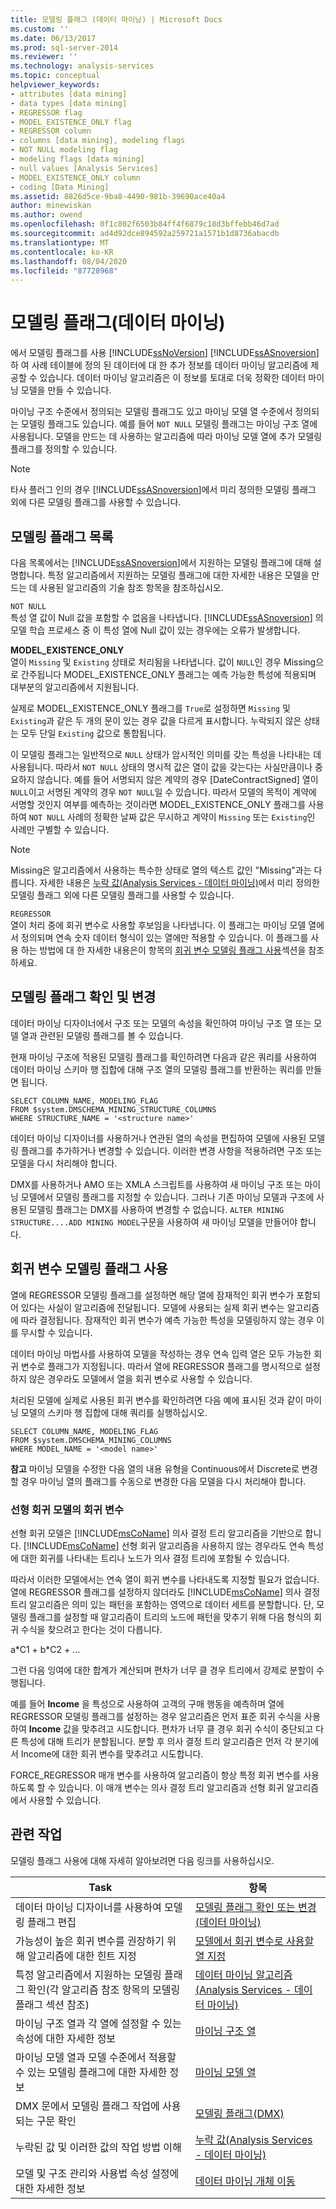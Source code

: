 ```yaml
---
title: 모델링 플래그 (데이터 마이닝) | Microsoft Docs
ms.custom: ''
ms.date: 06/13/2017
ms.prod: sql-server-2014
ms.reviewer: ''
ms.technology: analysis-services
ms.topic: conceptual
helpviewer_keywords:
- attributes [data mining]
- data types [data mining]
- REGRESSOR flag
- MODEL_EXISTENCE_ONLY flag
- REGRESSOR column
- columns [data mining], modeling flags
- NOT NULL modeling flag
- modeling flags [data mining]
- null values [Analysis Services]
- MODEL_EXISTENCE_ONLY column
- coding [Data Mining]
ms.assetid: 8826d5ce-9ba8-4490-981b-39690ace40a4
author: minewiskan
ms.author: owend
ms.openlocfilehash: 0f1c802f6503b84ff4f6879c18d3bffebb46d7ad
ms.sourcegitcommit: ad4d92dce894592a259721a1571b1d8736abacdb
ms.translationtype: MT
ms.contentlocale: ko-KR
ms.lasthandoff: 08/04/2020
ms.locfileid: "87728968"
---
```

# <a name="modeling-flags-data-mining"></a>모델링 플래그(데이터 마이닝)
  에서 모델링 플래그를 사용 [!INCLUDE[ssNoVersion](../../includes/ssnoversion-md.md)] [!INCLUDE[ssASnoversion](../../includes/ssasnoversion-md.md)] 하 여 사례 테이블에 정의 된 데이터에 대 한 추가 정보를 데이터 마이닝 알고리즘에 제공할 수 있습니다. 데이터 마이닝 알고리즘은 이 정보를 토대로 더욱 정확한 데이터 마이닝 모델을 만들 수 있습니다.  
  
 마이닝 구조 수준에서 정의되는 모델링 플래그도 있고 마이닝 모델 열 수준에서 정의되는 모델링 플래그도 있습니다. 예를 들어 `NOT NULL` 모델링 플래그는 마이닝 구조 열에 사용됩니다. 모델을 만드는 데 사용하는 알고리즘에 따라 마이닝 모델 열에 추가 모델링 플래그를 정의할 수 있습니다.  
  
> [!NOTE]  
>  타사 플러그 인의 경우 [!INCLUDE[ssASnoversion](../../includes/ssasnoversion-md.md)]에서 미리 정의한 모델링 플래그 외에 다른 모델링 플래그를 사용할 수 있습니다.  
  
## <a name="list-of-modeling-flags"></a>모델링 플래그 목록  
 다음 목록에서는 [!INCLUDE[ssASnoversion](../../includes/ssasnoversion-md.md)]에서 지원하는 모델링 플래그에 대해 설명합니다. 특정 알고리즘에서 지원하는 모델링 플래그에 대한 자세한 내용은 모델을 만드는 데 사용된 알고리즘의 기술 참조 항목을 참조하십시오.  
  
 `NOT NULL`  
 특성 열 값이 Null 값을 포함할 수 없음을 나타냅니다. [!INCLUDE[ssASnoversion](../../includes/ssasnoversion-md.md)] 의 모델 학습 프로세스 중 이 특성 열에 Null 값이 있는 경우에는 오류가 발생합니다.  
  
 **MODEL_EXISTENCE_ONLY**  
 열이 `Missing` 및 `Existing` 상태로 처리됨을 나타냅니다. 값이 `NULL`인 경우 Missing으로 간주됩니다 MODEL_EXISTENCE_ONLY 플래그는 예측 가능한 특성에 적용되며 대부분의 알고리즘에서 지원됩니다.  
  
 실제로 MODEL_EXISTENCE_ONLY 플래그를 `True`로 설정하면 `Missing` 및 `Existing`과 같은 두 개의 문이 있는 경우 값을 다르게 표시합니다. 누락되지 않은 상태는 모두 단일 `Existing` 값으로 통합됩니다.  
  
 이 모델링 플래그는 일반적으로 `NULL` 상태가 암시적인 의미를 갖는 특성을 나타내는 데 사용됩니다. 따라서 `NOT NULL` 상태의 명시적 값은 열이 값을 갖는다는 사실만큼이나 중요하지 않습니다. 예를 들어 서명되지 않은 계약의 경우 [DateContractSigned] 열이 `NULL`이고 서명된 계약의 경우 `NOT NULL`일 수 있습니다. 따라서 모델의 목적이 계약에 서명할 것인지 여부를 예측하는 것이라면 MODEL_EXISTENCE_ONLY 플래그를 사용하여 `NOT NULL` 사례의 정확한 날짜 값은 무시하고 계약이 `Missing` 또는 `Existing`인 사례만 구별할 수 있습니다.  
  
> [!NOTE]  
>  Missing은 알고리즘에서 사용하는 특수한 상태로 열의 텍스트 값인 "Missing"과는 다릅니다. 자세한 내용은 [누락 값&#40;Analysis Services - 데이터 마이닝&#41;](missing-values-analysis-services-data-mining.md)에서 미리 정의한 모델링 플래그 외에 다른 모델링 플래그를 사용할 수 있습니다.  
  
 `REGRESSOR`  
 열이 처리 중에 회귀 변수로 사용할 후보임을 나타냅니다. 이 플래그는 마이닝 모델 열에서 정의되며 연속 숫자 데이터 형식이 있는 열에만 적용할 수 있습니다. 이 플래그를 사용 하는 방법에 대 한 자세한 내용은이 항목의 [회귀 변수 모델링 플래그 사용](#bkmk_UseRegressors)섹션을 참조 하세요.  
  
## <a name="viewing-and-changing-modeling-flags"></a>모델링 플래그 확인 및 변경  
 데이터 마이닝 디자이너에서 구조 또는 모델의 속성을 확인하여 마이닝 구조 열 또는 모델 열과 관련된 모델링 플래그를 볼 수 있습니다.  
  
 현재 마이닝 구조에 적용된 모델링 플래그를 확인하려면 다음과 같은 쿼리를 사용하여 데이터 마이닝 스키마 행 집합에 대해 구조 열의 모델링 플래그를 반환하는 쿼리를 만들면 됩니다.  
  
```  
SELECT COLUMN_NAME, MODELING_FLAG  
FROM $system.DMSCHEMA_MINING_STRUCTURE_COLUMNS  
WHERE STRUCTURE_NAME = '<structure name>'  
```  
  
 데이터 마이닝 디자이너를 사용하거나 연관된 열의 속성을 편집하여 모델에 사용된 모델링 플래그를 추가하거나 변경할 수 있습니다. 이러한 변경 사항을 적용하려면 구조 또는 모델을 다시 처리해야 합니다.  
  
 DMX를 사용하거나 AMO 또는 XMLA 스크립트를 사용하여 새 마이닝 구조 또는 마이닝 모델에서 모델링 플래그를 지정할 수 있습니다. 그러나 기존 마이닝 모델과 구조에 사용된 모델링 플래그는 DMX를 사용하여 변경할 수 없습니다. `ALTER MINING STRUCTURE....ADD MINING MODEL`구문을 사용하여 새 마이닝 모델을 만들어야 합니다.  
  
##  <a name="uses-of-the-regressor-modeling-flag"></a><a name="bkmk_UseRegressors"></a>회귀 변수 모델링 플래그 사용  
 열에 REGRESSOR 모델링 플래그를 설정하면 해당 열에 잠재적인 회귀 변수가 포함되어 있다는 사실이 알고리즘에 전달됩니다. 모델에 사용되는 실제 회귀 변수는 알고리즘에 따라 결정됩니다. 잠재적인 회귀 변수가 예측 가능한 특성을 모델링하지 않는 경우 이를 무시할 수 있습니다.  
  
 데이터 마이닝 마법사를 사용하여 모델을 작성하는 경우 연속 입력 열은 모두 가능한 회귀 변수로 플래그가 지정됩니다. 따라서 열에 REGRESSOR 플래그를 명시적으로 설정하지 않은 경우라도 모델에서 열을 회귀 변수로 사용할 수 있습니다.  
  
 처리된 모델에 실제로 사용된 회귀 변수를 확인하려면 다음 예에 표시된 것과 같이 마이닝 모델의 스키마 행 집합에 대해 쿼리를 실행하십시오.  
  
```  
SELECT COLUMN_NAME, MODELING_FLAG  
FROM $system.DMSCHEMA_MINING_COLUMNS  
WHERE MODEL_NAME = '<model name>'  
```  
  
 **참고** 마이닝 모델을 수정한 다음 열의 내용 유형을 Continuous에서 Discrete로 변경할 경우 마이닝 열의 플래그를 수동으로 변경한 다음 모델을 다시 처리해야 합니다.  
  
### <a name="regressors-in-linear-regression-models"></a>선형 회귀 모델의 회귀 변수  
 선형 회귀 모델은 [!INCLUDE[msCoName](../../includes/msconame-md.md)] 의사 결정 트리 알고리즘을 기반으로 합니다. [!INCLUDE[msCoName](../../includes/msconame-md.md)] 선형 회귀 알고리즘을 사용하지 않는 경우라도 연속 특성에 대한 회귀를 나타내는 트리나 노드가 의사 결정 트리에 포함될 수 있습니다.  
  
 따라서 이러한 모델에서는 연속 열이 회귀 변수를 나타내도록 지정할 필요가 없습니다. 열에 REGRESSOR 플래그를 설정하지 않더라도 [!INCLUDE[msCoName](../../includes/msconame-md.md)] 의사 결정 트리 알고리즘은 의미 있는 패턴을 포함하는 영역으로 데이터 세트를 분할합니다. 단, 모델링 플래그를 설정할 때 알고리즘이 트리의 노드에 패턴을 맞추기 위해 다음 형식의 회귀 수식을 찾으려고 한다는 것이 다릅니다.  
  
 a*C1 + b\*C2 + ...  
  
 그런 다음 잉여에 대한 합계가 계산되며 편차가 너무 클 경우 트리에서 강제로 분할이 수행됩니다.  
  
 예를 들어 **Income** 을 특성으로 사용하여 고객의 구매 행동을 예측하며 열에 REGRESSOR 모델링 플래그를 설정하는 경우 알고리즘은 먼저 표준 회귀 수식을 사용하여 **Income** 값을 맞추려고 시도합니다. 편차가 너무 클 경우 회귀 수식이 중단되고 다른 특성에 대해 트리가 분할됩니다. 분할 후 의사 결정 트리 알고리즘은 먼저 각 분기에서 Income에 대한 회귀 변수를 맞추려고 시도합니다.  
  
 FORCE_REGRESSOR 매개 변수를 사용하여 알고리즘이 항상 특정 회귀 변수를 사용하도록 할 수 있습니다. 이 매개 변수는 의사 결정 트리 알고리즘과 선형 회귀 알고리즘에서 사용할 수 있습니다.  
  
## <a name="related-tasks"></a>관련 작업  
 모델링 플래그 사용에 대해 자세히 알아보려면 다음 링크를 사용하십시오.  
  
|Task|항목|  
|----------|-----------|  
|데이터 마이닝 디자이너를 사용하여 모델링 플래그 편집|[모델링 플래그 확인 또는 변경&#40;데이터 마이닝&#41;](modeling-flags-data-mining.md)|  
|가능성이 높은 회귀 변수를 권장하기 위해 알고리즘에 대한 힌트 지정|[모델에서 회귀 변수로 사용할 열 지정](specify-a-column-to-use-as-regressor-in-a-model.md)|  
|특정 알고리즘에서 지원하는 모델링 플래그 확인(각 알고리즘 참조 항목의 모델링 플래그 섹션 참조)|[데이터 마이닝 알고리즘&#40;Analysis Services - 데이터 마이닝&#41;](data-mining-algorithms-analysis-services-data-mining.md)|  
|마이닝 구조 열과 각 열에 설정할 수 있는 속성에 대한 자세한 정보|[마이닝 구조 열](mining-structure-columns.md)|  
|마이닝 모델 열과 모델 수준에서 적용할 수 있는 모델링 플래그에 대한 자세한 정보|[마이닝 모델 열](mining-model-columns.md)|  
|DMX 문에서 모델링 플래그 작업에 사용되는 구문 확인|[모델링 플래그&#40;DMX&#41;](/sql/dmx/modeling-flags-dmx)|  
|누락된 값 및 이러한 값의 작업 방법 이해|[누락 값&#40;Analysis Services - 데이터 마이닝&#41;](missing-values-analysis-services-data-mining.md)|  
|모델 및 구조 관리와 사용법 속성 설정에 대한 자세한 정보|[데이터 마이닝 개체 이동](moving-data-mining-objects.md)|  
  
  
